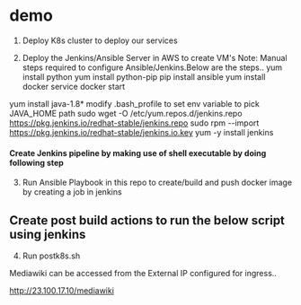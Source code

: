 # demo

1) Deploy K8s cluster to deploy our services

2) Deploy the Jenkins/Ansible Server in AWS to create VM's
Note: Manual steps required to configure Ansible/Jenkins.Below are the steps..
yum install python
yum install python-pip
pip install ansible
yum install docker
service docker start

yum install java-1.8*
modify .bash_profile to set env variable to pick JAVA_HOME path
sudo wget -O /etc/yum.repos.d/jenkins.repo https://pkg.jenkins.io/redhat-stable/jenkins.repo
sudo rpm --import https://pkg.jenkins.io/redhat-stable/jenkins.io.key
yum -y install jenkins

#### Create Jenkins pipeline by making use of shell executable by doing following step
3) Run Ansible Playbook in this repo to create/build and push docker image by creating a job in jenkins
## Create post build actions to run the below script using jenkins
4) Run postk8s.sh

Mediawiki can be accessed from the External IP configured for ingress.. 

http://23.100.17.10/mediawiki

